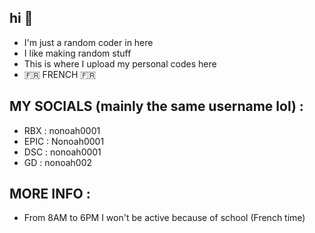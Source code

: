## hi 👋
- I'm just a random coder in here
- I like making random stuff
- This is where I upload my personal codes here
- 🇫🇷 FRENCH 🇫🇷
## MY SOCIALS (mainly the same username lol) :
- RBX : nonoah0001
- EPIC : Nonoah0001
- DSC : nonoah0001
- GD : nonoah002
## MORE INFO : 
- From 8AM to 6PM I won't be active because of school (French time) 
<!--
**Nonoah001/Nonoah001** is a ✨ _special_ ✨ repository because its `README.md` (this file) appears on your GitHub profile.

Here are some ideas to get you started:

- 🔭 I’m currently working on ...
- 🌱 I’m currently learning ...
- 👯 I’m looking to collaborate on ...
- 🤔 I’m looking for help with ...
- 💬 Ask me about ...
- 📫 How to reach me: ...
- 😄 Pronouns: ...
- ⚡ Fun fact: ...
--> 
